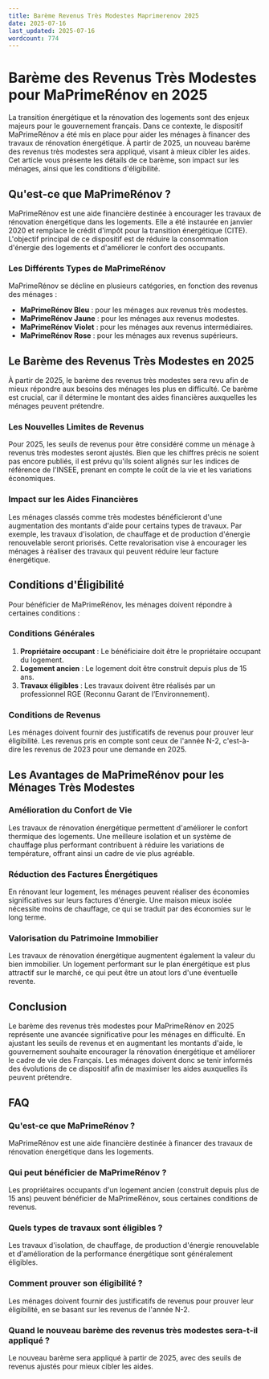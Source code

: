 ```yaml
---
title: Barème Revenus Très Modestes Maprimerenov 2025
date: 2025-07-16
last_updated: 2025-07-16
wordcount: 774
---
```


# Barème des Revenus Très Modestes pour MaPrimeRénov en 2025

La transition énergétique et la rénovation des logements sont des enjeux majeurs pour le gouvernement français. Dans ce contexte, le dispositif MaPrimeRénov a été mis en place pour aider les ménages à financer des travaux de rénovation énergétique. À partir de 2025, un nouveau barème des revenus très modestes sera appliqué, visant à mieux cibler les aides. Cet article vous présente les détails de ce barème, son impact sur les ménages, ainsi que les conditions d'éligibilité.

## Qu'est-ce que MaPrimeRénov ?

MaPrimeRénov est une aide financière destinée à encourager les travaux de rénovation énergétique dans les logements. Elle a été instaurée en janvier 2020 et remplace le crédit d'impôt pour la transition énergétique (CITE). L'objectif principal de ce dispositif est de réduire la consommation d'énergie des logements et d'améliorer le confort des occupants.

### Les Différents Types de MaPrimeRénov

MaPrimeRénov se décline en plusieurs catégories, en fonction des revenus des ménages :

- **MaPrimeRénov Bleu** : pour les ménages aux revenus très modestes.
- **MaPrimeRénov Jaune** : pour les ménages aux revenus modestes.
- **MaPrimeRénov Violet** : pour les ménages aux revenus intermédiaires.
- **MaPrimeRénov Rose** : pour les ménages aux revenus supérieurs.

## Le Barème des Revenus Très Modestes en 2025

À partir de 2025, le barème des revenus très modestes sera revu afin de mieux répondre aux besoins des ménages les plus en difficulté. Ce barème est crucial, car il détermine le montant des aides financières auxquelles les ménages peuvent prétendre.

### Les Nouvelles Limites de Revenus

Pour 2025, les seuils de revenus pour être considéré comme un ménage à revenus très modestes seront ajustés. Bien que les chiffres précis ne soient pas encore publiés, il est prévu qu'ils soient alignés sur les indices de référence de l'INSEE, prenant en compte le coût de la vie et les variations économiques.

### Impact sur les Aides Financières

Les ménages classés comme très modestes bénéficieront d'une augmentation des montants d'aide pour certains types de travaux. Par exemple, les travaux d'isolation, de chauffage et de production d'énergie renouvelable seront priorisés. Cette revalorisation vise à encourager les ménages à réaliser des travaux qui peuvent réduire leur facture énergétique.

## Conditions d'Éligibilité

Pour bénéficier de MaPrimeRénov, les ménages doivent répondre à certaines conditions :

### Conditions Générales

1. **Propriétaire occupant** : Le bénéficiaire doit être le propriétaire occupant du logement.
2. **Logement ancien** : Le logement doit être construit depuis plus de 15 ans.
3. **Travaux éligibles** : Les travaux doivent être réalisés par un professionnel RGE (Reconnu Garant de l’Environnement).

### Conditions de Revenus

Les ménages doivent fournir des justificatifs de revenus pour prouver leur éligibilité. Les revenus pris en compte sont ceux de l'année N-2, c'est-à-dire les revenus de 2023 pour une demande en 2025.

## Les Avantages de MaPrimeRénov pour les Ménages Très Modestes

### Amélioration du Confort de Vie

Les travaux de rénovation énergétique permettent d'améliorer le confort thermique des logements. Une meilleure isolation et un système de chauffage plus performant contribuent à réduire les variations de température, offrant ainsi un cadre de vie plus agréable.

### Réduction des Factures Énergétiques

En rénovant leur logement, les ménages peuvent réaliser des économies significatives sur leurs factures d'énergie. Une maison mieux isolée nécessite moins de chauffage, ce qui se traduit par des économies sur le long terme.

### Valorisation du Patrimoine Immobilier

Les travaux de rénovation énergétique augmentent également la valeur du bien immobilier. Un logement performant sur le plan énergétique est plus attractif sur le marché, ce qui peut être un atout lors d'une éventuelle revente.

## Conclusion

Le barème des revenus très modestes pour MaPrimeRénov en 2025 représente une avancée significative pour les ménages en difficulté. En ajustant les seuils de revenus et en augmentant les montants d'aide, le gouvernement souhaite encourager la rénovation énergétique et améliorer le cadre de vie des Français. Les ménages doivent donc se tenir informés des évolutions de ce dispositif afin de maximiser les aides auxquelles ils peuvent prétendre.

## FAQ

### Qu'est-ce que MaPrimeRénov ?

MaPrimeRénov est une aide financière destinée à financer des travaux de rénovation énergétique dans les logements.

### Qui peut bénéficier de MaPrimeRénov ?

Les propriétaires occupants d'un logement ancien (construit depuis plus de 15 ans) peuvent bénéficier de MaPrimeRénov, sous certaines conditions de revenus.

### Quels types de travaux sont éligibles ?

Les travaux d'isolation, de chauffage, de production d'énergie renouvelable et d'amélioration de la performance énergétique sont généralement éligibles.

### Comment prouver son éligibilité ?

Les ménages doivent fournir des justificatifs de revenus pour prouver leur éligibilité, en se basant sur les revenus de l'année N-2.

### Quand le nouveau barème des revenus très modestes sera-t-il appliqué ?

Le nouveau barème sera appliqué à partir de 2025, avec des seuils de revenus ajustés pour mieux cibler les aides.